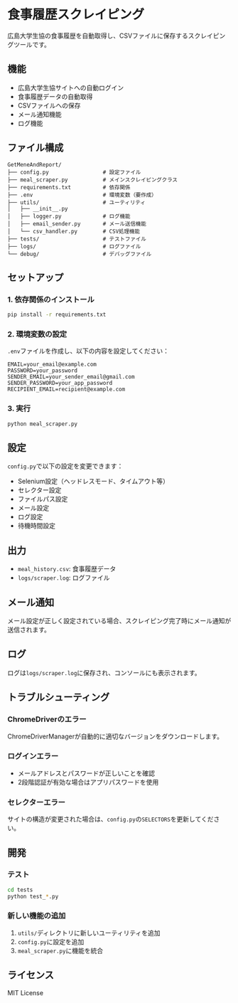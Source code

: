 # 食事履歴スクレイピング

広島大学生協の食事履歴を自動取得し、CSVファイルに保存するスクレイピングツールです。

## 機能

- 広島大学生協サイトへの自動ログイン
- 食事履歴データの自動取得
- CSVファイルへの保存
- メール通知機能
- ログ機能

## ファイル構成

```
GetMeneAndReport/
├── config.py                 # 設定ファイル
├── meal_scraper.py           # メインスクレイピングクラス
├── requirements.txt          # 依存関係
├── .env                      # 環境変数（要作成）
├── utils/                    # ユーティリティ
│   ├── __init__.py
│   ├── logger.py             # ログ機能
│   ├── email_sender.py       # メール送信機能
│   └── csv_handler.py        # CSV処理機能
├── tests/                    # テストファイル
├── logs/                     # ログファイル
└── debug/                    # デバッグファイル
```

## セットアップ

### 1. 依存関係のインストール

```bash
pip install -r requirements.txt
```

### 2. 環境変数の設定

`.env`ファイルを作成し、以下の内容を設定してください：

```env
EMAIL=your_email@example.com
PASSWORD=your_password
SENDER_EMAIL=your_sender_email@gmail.com
SENDER_PASSWORD=your_app_password
RECIPIENT_EMAIL=recipient@example.com
```

### 3. 実行

```bash
python meal_scraper.py
```

## 設定

`config.py`で以下の設定を変更できます：

- Selenium設定（ヘッドレスモード、タイムアウト等）
- セレクター設定
- ファイルパス設定
- メール設定
- ログ設定
- 待機時間設定

## 出力

- `meal_history.csv`: 食事履歴データ
- `logs/scraper.log`: ログファイル

## メール通知

メール設定が正しく設定されている場合、スクレイピング完了時にメール通知が送信されます。

## ログ

ログは`logs/scraper.log`に保存され、コンソールにも表示されます。

## トラブルシューティング

### ChromeDriverのエラー

ChromeDriverManagerが自動的に適切なバージョンをダウンロードします。

### ログインエラー

- メールアドレスとパスワードが正しいことを確認
- 2段階認証が有効な場合はアプリパスワードを使用

### セレクターエラー

サイトの構造が変更された場合は、`config.py`の`SELECTORS`を更新してください。

## 開発

### テスト

```bash
cd tests
python test_*.py
```

### 新しい機能の追加

1. `utils/`ディレクトリに新しいユーティリティを追加
2. `config.py`に設定を追加
3. `meal_scraper.py`に機能を統合

## ライセンス

MIT License 